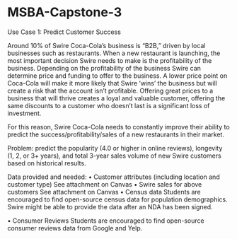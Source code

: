 # MSBA-Capstone-3

Use Case 1: Predict Customer Success

Around 10% of Swire Coca-Cola’s business is “B2B,” driven by local businesses such as restaurants.  When a new restaurant is launching, the most important decision Swire needs to make is the profitability of the business. Depending on the profitability of the business Swire can determine price and funding to offer to the business. A lower price point on Coca-Cola will make it more likely that Swire ‘wins’ the business but will create a risk that the account isn’t profitable.  Offering great prices to a business that will thrive creates a loyal and valuable customer, offering the same discounts to a customer who doesn’t last is a significant loss of investment.

For this reason, Swire Coca-Cola needs to constantly improve their ability to predict the success/profitability/sales of a new restaurants in their market.

Problem: predict the popularity (4.0 or higher in online reviews), longevity (1, 2, or 3+ years), and total 3-year sales volume of new Swire customers based on historical results.

Data provided and needed:
•	Customer attributes (including location and customer type)
See attachment on Canvas
•	Swire sales for above customers
See attachment on Canvas 
•	Census data
Students are encouraged to find open-source census data for population demographics. Swire might be able to provide the data after an NDA has been signed.

•	Consumer Reviews
Students are encouraged to find open-source consumer reviews data from Google and Yelp.

